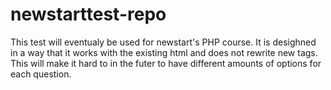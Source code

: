 # newstarttest-repo
This test will eventualy be used for newstart's PHP course.
 It is desighned in a way that it works with the existing html and does not rewrite new tags.
This will make it hard to in the futer to have different amounts of options for each question.
